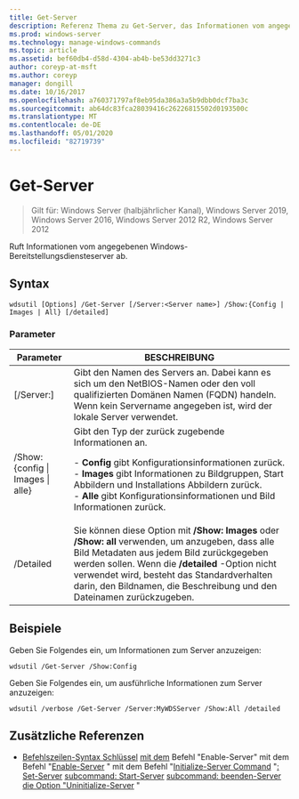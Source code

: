 ```yaml
---
title: Get-Server
description: Referenz Thema zu Get-Server, das Informationen vom angegebenen Windows-Bereitstellungsdiensteserver abruft.
ms.prod: windows-server
ms.technology: manage-windows-commands
ms.topic: article
ms.assetid: bef60db4-d58d-4304-ab4b-be53dd3271c3
author: coreyp-at-msft
ms.author: coreyp
manager: dongill
ms.date: 10/16/2017
ms.openlocfilehash: a760371797af8eb95da386a3a5b9dbb0dcf7ba3c
ms.sourcegitcommit: ab64dc83fca28039416c26226815502d0193500c
ms.translationtype: MT
ms.contentlocale: de-DE
ms.lasthandoff: 05/01/2020
ms.locfileid: "82719739"
---
```

# <a name="get-server"></a>Get-Server

> Gilt für: Windows Server (halbjährlicher Kanal), Windows Server 2019, Windows Server 2016, Windows Server 2012 R2, Windows Server 2012

Ruft Informationen vom angegebenen Windows-Bereitstellungsdiensteserver ab.

## <a name="syntax"></a>Syntax
```
wdsutil [Options] /Get-Server [/Server:<Server name>] /Show:{Config | Images | All} [/detailed]
```
### <a name="parameters"></a>Parameter
|Parameter|BESCHREIBUNG|
|-------|--------|
|[/Server:<Server name>]|Gibt den Namen des Servers an. Dabei kann es sich um den NetBIOS-Namen oder den voll qualifizierten Domänen Namen (FQDN) handeln. Wenn kein Servername angegeben ist, wird der lokale Server verwendet.|
|/Show: {config &#124; Images &#124; alle}|Gibt den Typ der zurück zugebende Informationen an.<p>-   **Config** gibt Konfigurationsinformationen zurück.<br />-   **Images** gibt Informationen zu Bildgruppen, Start Abbildern und Installations Abbildern zurück.<br />-   **Alle** gibt Konfigurationsinformationen und Bild Informationen zurück.|
|/Detailed|Sie können diese Option mit **/Show: Images** oder **/Show: all** verwenden, um anzugeben, dass alle Bild Metadaten aus jedem Bild zurückgegeben werden sollen. Wenn die **/detailed** -Option nicht verwendet wird, besteht das Standardverhalten darin, den Bildnamen, die Beschreibung und den Dateinamen zurückzugeben.|
## <a name="examples"></a>Beispiele
Geben Sie Folgendes ein, um Informationen zum Server anzuzeigen:
```
wdsutil /Get-Server /Show:Config
```
Geben Sie Folgendes ein, um ausführliche Informationen zum Server anzuzeigen:
```
wdsutil /verbose /Get-Server /Server:MyWDSServer /Show:All /detailed
```
## <a name="additional-references"></a>Zusätzliche Referenzen
- [Befehlszeilen-Syntax Schlüssel](command-line-syntax-key.md)
[mit dem](using-the-disable-server-command.md)
Befehl "Enable-Server" mit dem Befehl "[Enable-Server](using-the-enable-server-command.md)
" mit dem Befehl "[Initialize-Server Command](using-the-initialize-server-command.md)
"[: Set-Server](subcommand-set-server.md)
[subcommand: Start-Server](subcommand-start-server.md)
[subcommand: beenden-Server](subcommand-stop-server.md)
[die Option "Uninitialize-Server](the-uninitialize-server-option.md) "
